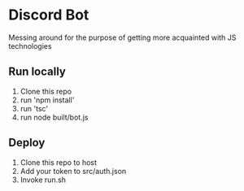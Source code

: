 
# Discord Bot
Messing around for the purpose of getting more acquainted with JS technologies

## Run locally

1) Clone this repo
2) run 'npm install'
3) run 'tsc'
4) run node built/bot.js



## Deploy

1) Clone this repo to host
2) Add your token to src/auth.json
2) Invoke run.sh
